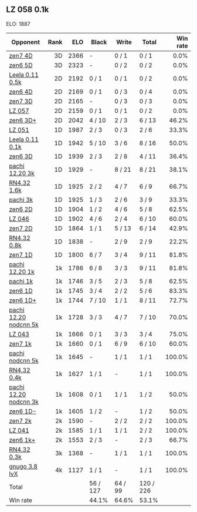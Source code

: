 ## LZ 058 0.1k ##

ELO: 1887

Opponent | Rank | ELO | Black | Write | Total | Win rate
---------|-----:|----:|-------|-------|-------|-------:
[zen7 4D](zen7%204D.md) | 3D | 2366 | - | 0 / 1 | 0 / 1 | 0.0%
[zen6 5D](zen6%205D.md) | 3D | 2323 | - | 0 / 2 | 0 / 2 | 0.0%
[Leela 0.11 0.5k](Leela%200.11%200.5k.md) | 2D | 2192 | 0 / 1 | 0 / 1 | 0 / 2 | 0.0%
[zen6 4D](zen6%204D.md) | 2D | 2169 | 0 / 1 | 0 / 3 | 0 / 4 | 0.0%
[zen7 3D](zen7%203D.md) | 2D | 2165 | - | 0 / 3 | 0 / 3 | 0.0%
[LZ 057](LZ%20057.md) | 2D | 2159 | 0 / 1 | 0 / 1 | 0 / 2 | 0.0%
[zen6 3D+](zen6%203D+.md) | 2D | 2042 | 4 / 10 | 2 / 3 | 6 / 13 | 46.2%
[LZ 051](LZ%20051.md) | 1D | 1987 | 2 / 3 | 0 / 3 | 2 / 6 | 33.3%
[Leela 0.11 0.1k](Leela%200.11%200.1k.md) | 1D | 1942 | 5 / 10 | 3 / 6 | 8 / 16 | 50.0%
[zen6 3D](zen6%203D.md) | 1D | 1939 | 2 / 3 | 2 / 8 | 4 / 11 | 36.4%
[pachi 12.20 3k](pachi%2012.20%203k.md) | 1D | 1929 | - | 8 / 21 | 8 / 21 | 38.1%
[RN4.32 1.6k](RN4.32%201.6k.md) | 1D | 1925 | 2 / 2 | 4 / 7 | 6 / 9 | 66.7%
[pachi 3k](pachi%203k.md) | 1D | 1925 | 1 / 3 | 2 / 6 | 3 / 9 | 33.3%
[zen6 2D](zen6%202D.md) | 1D | 1904 | 1 / 2 | 4 / 6 | 5 / 8 | 62.5%
[LZ 046](LZ%20046.md) | 1D | 1902 | 4 / 6 | 2 / 4 | 6 / 10 | 60.0%
[zen7 2D](zen7%202D.md) | 1D | 1864 | 1 / 1 | 5 / 13 | 6 / 14 | 42.9%
[RN4.32 0.8k](RN4.32%200.8k.md) | 1D | 1838 | - | 2 / 9 | 2 / 9 | 22.2%
[zen7 1D](zen7%201D.md) | 1D | 1800 | 6 / 7 | 3 / 4 | 9 / 11 | 81.8%
[pachi 12.20 1k](pachi%2012.20%201k.md) | 1k | 1786 | 6 / 8 | 3 / 3 | 9 / 11 | 81.8%
[pachi 1k](pachi%201k.md) | 1k | 1746 | 3 / 5 | 2 / 3 | 5 / 8 | 62.5%
[zen6 1D](zen6%201D.md) | 1k | 1745 | 3 / 4 | 2 / 2 | 5 / 6 | 83.3%
[zen6 1D+](zen6%201D+.md) | 1k | 1744 | 7 / 10 | 1 / 1 | 8 / 11 | 72.7%
[pachi 12.20 nodcnn 5k](pachi%2012.20%20nodcnn%205k.md) | 1k | 1728 | 3 / 3 | 4 / 7 | 7 / 10 | 70.0%
[LZ 043](LZ%20043.md) | 1k | 1666 | 0 / 1 | 3 / 3 | 3 / 4 | 75.0%
[zen7 1k](zen7%201k.md) | 1k | 1660 | 0 / 1 | 6 / 9 | 6 / 10 | 60.0%
[pachi nodcnn 5k](pachi%20nodcnn%205k.md) | 1k | 1645 | - | 1 / 1 | 1 / 1 | 100.0%
[RN4.32 0.4k](RN4.32%200.4k.md) | 1k | 1627 | 1 / 1 | - | 1 / 1 | 100.0%
[pachi 12.20 nodcnn 3k](pachi%2012.20%20nodcnn%203k.md) | 1k | 1608 | 0 / 1 | 1 / 1 | 1 / 2 | 50.0%
[zen6 1D-](zen6%201D-.md) | 1k | 1605 | 1 / 2 | - | 1 / 2 | 50.0%
[zen7 2k](zen7%202k.md) | 2k | 1590 | - | 2 / 2 | 2 / 2 | 100.0%
[LZ 041](LZ%20041.md) | 2k | 1585 | 1 / 1 | 1 / 1 | 2 / 2 | 100.0%
[zen6 1k+](zen6%201k+.md) | 2k | 1553 | 2 / 3 | - | 2 / 3 | 66.7%
[RN4.32 0.3k](RN4.32%200.3k.md) | 3k | 1368 | - | 1 / 1 | 1 / 1 | 100.0%
[gnugo 3.8 lvX](gnugo%203.8%20lvX.md) | 4k | 1127 | 1 / 1 | - | 1 / 1 | 100.0%
Total | | | 56 / 127 | 64 / 99 | 120 / 226 | 
Win rate| | | 44.1% | 64.6% | 53.1% | 
